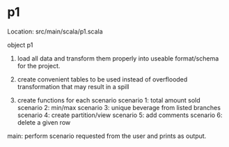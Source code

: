 # p1

Location: src/main/scala/p1.scala

object p1
  1. load all data and transform them properly into useable format/schema for the project.
  2. create convenient tables to be used instead of overflooded transformation that may result in a spill
  
  3. create functions for each scenario
      scenario 1: total amount sold
      scenario 2: min/max
      scenario 3: unique beverage from listed branches
      scenario 4: create partition/view
      scenario 5: add comments
      scenario 6: delete a given row
  
  main:
    perform scenario requested from the user and prints as output.
